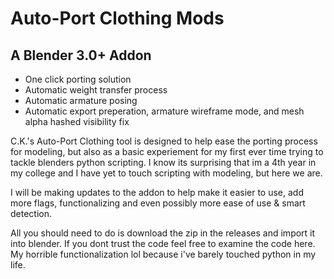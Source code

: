 # Auto-Port Clothing Mods
## A Blender 3.0+ Addon
- One click porting solution
- Automatic weight transfer process
- Automatic armature posing
- Automatic export preperation, armature wireframe mode, and mesh alpha hashed visibility fix

C.K.'s Auto-Port Clothing tool is designed to help ease the porting process for modeling, but also as a basic experiement for my first ever time trying to tackle blenders python scripting. I know its surprising that im a 4th year in my college and I have yet to touch scripting with modeling, but here we are.

I will be making updates to the addon to help make it easier to use, add more flags, functionalizing and even possibly more ease of use & smart detection.

All you should need to do is download the zip in the releases and import it into blender. If you dont trust the code feel free to examine the code here. My horrible functionalization lol because i've barely touched python in my life.
